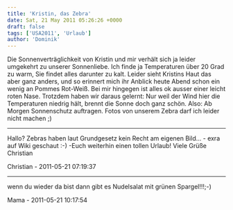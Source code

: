 ```yaml
---
title: 'Kristin, das Zebra'
date: Sat, 21 May 2011 05:26:26 +0000
draft: false
tags: ['USA2011', 'Urlaub']
author: 'Dominik'
---
```


Die Sonnenverträglichkeit von Kristin und mir verhält sich ja leider umgekehrt zu unserer Sonnenliebe. Ich finde ja Temperaturen über 20 Grad zu warm, Sie findet alles darunter zu kalt. Leider sieht Kristins Haut das aber ganz anders, und so erinnert mich ihr Anblick heute Abend schon ein wenig an Pommes Rot-Weiß. Bei mir hingegen ist alles ok ausser einer leicht roten Nase. Trotzdem haben wir daraus gelernt: Nur weil der Wind hier die Temperaturen niedrig hält, brennt die Sonne doch ganz schön. Also: Ab Morgen Sonnenschutz auftragen. Fotos von unserem Zebra darf ich leider nicht machen ;)

---

Hallo? Zebras haben laut Grundgesetz kein Recht am eigenen Bild... - exra auf Wiki geschaut :-) -Euch weiterhin einen tollen Urlaub! Viele Grüße Christian

Christian - 2011-05-21 07:19:37

---

wenn du wieder da bist dann gibt es Nudelsalat mit grünen Spargel!!!;-)

Mama - 2011-05-21 10:17:54
